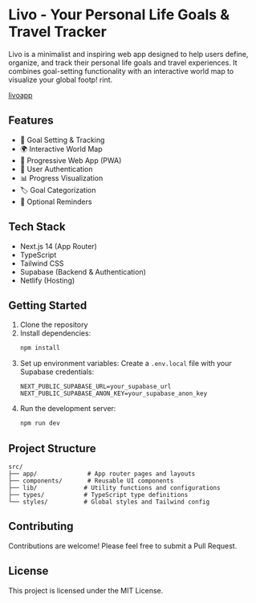 # Livo - Your Personal Life Goals & Travel Tracker

Livo is a minimalist and inspiring web app designed to help users define, organize, and track their personal life goals and travel experiences. It combines goal-setting functionality with an interactive world map to visualize your global footp!
rint.

[livoapp](https://github.com/user-attachments/assets/481d96b0-dc3b-4df2-8b26-20ef69eb9239)

## Features

- 🎯 Goal Setting & Tracking
- 🌍 Interactive World Map
- 📱 Progressive Web App (PWA)
- 🔐 User Authentication
- 📊 Progress Visualization
- 🏷️ Goal Categorization
- 🔔 Optional Reminders

## Tech Stack

- Next.js 14 (App Router)
- TypeScript
- Tailwind CSS
- Supabase (Backend & Authentication)
- Netlify (Hosting)

## Getting Started

1. Clone the repository
2. Install dependencies:
   ```bash
   npm install
   ```
3. Set up environment variables:
   Create a `.env.local` file with your Supabase credentials:
   ```
   NEXT_PUBLIC_SUPABASE_URL=your_supabase_url
   NEXT_PUBLIC_SUPABASE_ANON_KEY=your_supabase_anon_key
   ```
4. Run the development server:
   ```bash
   npm run dev
   ```

## Project Structure

```
src/
├── app/              # App router pages and layouts
├── components/       # Reusable UI components
├── lib/             # Utility functions and configurations
├── types/           # TypeScript type definitions
└── styles/          # Global styles and Tailwind config
```

## Contributing

Contributions are welcome! Please feel free to submit a Pull Request.

## License

This project is licensed under the MIT License.
